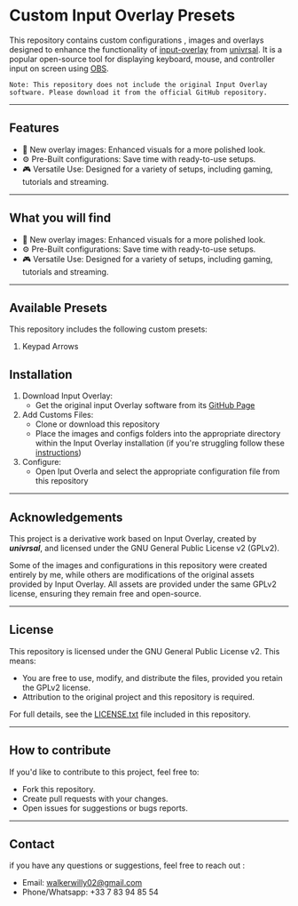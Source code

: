 # Custom Input  Overlay Presets

This repository contains custom configurations , images and overlays designed to enhance the functionality of [input-overlay](https://github.com/univrsal/input-overlay/tree/master) from
[univrsal](https://github.com/univrsal). It is a popular open-source tool for displaying keyboard, mouse, and controller input on screen using
[OBS](https://obsproject.com/).


```
Note: This repository does not include the original Input Overlay software. Please download it from the official GitHub repository.
```
---

## Features
- 🎨 New overlay images: Enhanced visuals for a more polished look.
- ⚙️  ️Pre-Built configurations: Save time with ready-to-use setups.
- 🎮 Versatile Use: Designed for a variety of setups, including gaming, tutorials and streaming.

---
## What you will find
- 🎨 New overlay images: Enhanced visuals for a more polished look.
- ⚙️  ️Pre-Built configurations: Save time with ready-to-use setups.
- 🎮 Versatile Use: Designed for a variety of setups, including gaming, tutorials and streaming.

---

## Available Presets
This repository includes the following custom presets:
1. Keypad Arrows

## Installation

1. Download Input Overlay:
   - Get the original input Overlay software from its [GitHub Page](https://github.com/univrsal/input-overlay/wiki/Installation)
2. Add Customs Files:
    - Clone or download this repository
    - Place the images and configs folders into the appropriate directory within the Input Overlay installation (if you're struggling follow these [instructions](https://github.com/univrsal/input-overlay/wiki/Usage))
3. Configure:
    - Open Iput Overla and select the appropriate configuration file from this repository
---
## Acknowledgements 

This project is a derivative work based on Input Overlay, created by **_univrsal_**, and licensed under the GNU General Public License v2 (GPLv2).

Some of the images and configurations in this repository were created entirely by me, while others are modifications of the original assets provided by Input Overlay. All assets are provided under the same GPLv2 license, ensuring they remain free and open-source.

---
## License 

This repository is licensed under the GNU General Public License v2. This means:

- You are free to use, modify, and distribute the files, provided you retain the GPLv2 license.
- Attribution to the original project and this repository is required.

For full details, see the [LICENSE.txt]() file included in this repository.

---
## How to contribute

If you'd like to contribute to this project, feel free to:
- Fork this repository.
- Create pull requests with your changes.
- Open issues for suggestions or bugs reports.

---
## Contact
if you have any questions or suggestions, feel free to reach out :
- Email: walkerwilly02@gmail.com
- Phone/Whatsapp: +33 7 83 94 85 54